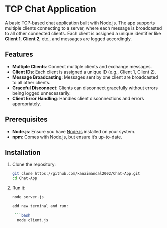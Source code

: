 # TCP Chat Application

A basic TCP-based chat application built with Node.js. The app supports multiple clients connecting to a server, where each message is broadcasted to all other connected clients. Each client is assigned a unique identifier like **Client 1**, **Client 2**, etc., and messages are logged accordingly.

## Features

- **Multiple Clients**: Connect multiple clients and exchange messages.
- **Client IDs**: Each client is assigned a unique ID (e.g., Client 1, Client 2).
- **Message Broadcasting**: Messages sent by one client are broadcasted to all other clients.
- **Graceful Disconnect**: Clients can disconnect gracefully without errors being logged unnecessarily.
- **Client Error Handling**: Handles client disconnections and errors appropriately.

## Prerequisites

- **Node.js**: Ensure you have [Node.js](https://nodejs.org/) installed on your system.
- **npm**: Comes with Node.js, but ensure it’s up-to-date.

## Installation

1. Clone the repository:

   ```bash
   git clone https://github.com/kanaimandal2002/Chat-App.git
   cd Chat-App

2. Run it:

   ```bash
   node server.js
   
   add new terminal and run:
  
    ```bash
     node client.js
